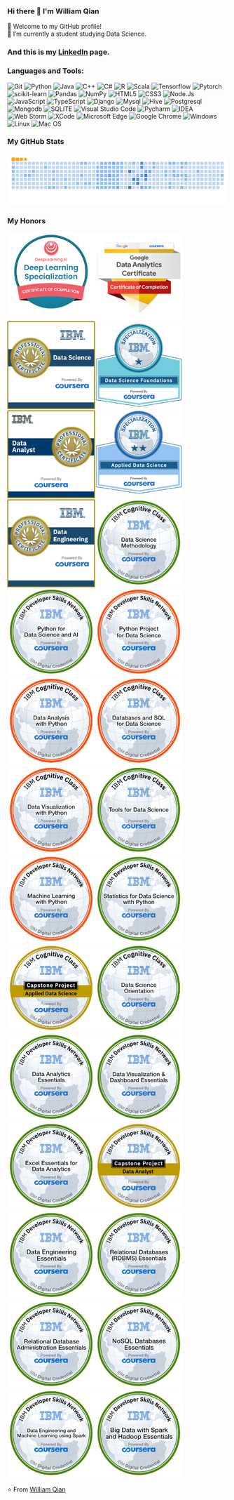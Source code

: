 ### Hi there 👋 I'm William Qian
🎉 Welcome to my GitHub profile!  
🔭 I’m currently a student studying Data Science. 

### And this is my [LinkedIn](https://www.linkedin.com/in/william-qian-3a97b5245/) page.

### Languages and Tools:
![Git](https://img.shields.io/badge/GIT-E44C30?style=for-the-badge&logo=git&logoColor=white)
![Python](https://img.shields.io/badge/Python-3776AB?style=for-the-badge&logo=python&logoColor=white)
![Java](https://img.shields.io/badge/Java-ED8B00?style=for-the-badge&logo=java&logoColor=white)
![C++](https://img.shields.io/badge/C%2B%2B-00599C?style=for-the-badge&logo=c%2B%2B&logoColor=white)
![C#](https://img.shields.io/badge/C%23-239120?style=for-the-badge&logo=c-sharp&logoColor=white)
![R](https://img.shields.io/badge/R-276DC3?style=for-the-badge&logo=r&logoColor=white)
![Scala](https://img.shields.io/badge/Scala-DC322F?style=for-the-badge&logo=scala&logoColor=white)
![Tensorflow](https://img.shields.io/badge/TensorFlow-FF6F00?style=for-the-badge&logo=tensorflow&logoColor=white)
![Pytorch](https://img.shields.io/badge/PyTorch-%23EE4C2C.svg?style=for-the-badge&logo=PyTorch&logoColor=white)
![scikit-learn](https://img.shields.io/badge/scikit--learn-%23F7931E.svg?style=for-the-badge&logo=scikit-learn&logoColor=white)
![Pandas](https://img.shields.io/badge/pandas-%23150458.svg?style=for-the-badge&logo=pandas&logoColor=white)
![NumPy](https://img.shields.io/badge/numpy-%23013243.svg?style=for-the-badge&logo=numpy&logoColor=white)
![HTML5](https://img.shields.io/badge/HTML5-E34F26?style=for-the-badge&logo=html5&logoColor=white)
![CSS3](https://img.shields.io/badge/CSS3-1572B6?style=for-the-badge&logo=css3&logoColor=white)
![Node.Js](https://img.shields.io/badge/Node.js-43853D?style=for-the-badge&logo=node.js&logoColor=white)
![JavaScript](https://img.shields.io/badge/JavaScript-323330?style=for-the-badge&logo=javascript&logoColor=F7DF1E)
![TypeScript](https://img.shields.io/badge/TypeScript-007ACC?style=for-the-badge&logo=typescript&logoColor=white)
![Django](https://img.shields.io/badge/Django-092E20?style=for-the-badge&logo=django&logoColor=white)
![Mysql](https://img.shields.io/badge/MySQL-00000F?style=for-the-badge&logo=mysql&logoColor=white)
![Hive](https://img.shields.io/badge/hive-%2307405e.svg?style=for-the-badge&logo=hive&logoColor=white)
![Postgresql](https://img.shields.io/badge/PostgreSQL-316192?style=for-the-badge&logo=postgresql&logoColor=white)
![Mongodb](https://img.shields.io/badge/MongoDB-4EA94B?style=for-the-badge&logo=mongodb&logoColor=white)
![SQLITE](https://img.shields.io/badge/SQLite-07405E?style=for-the-badge&logo=sqlite&logoColor=white)
![Visual Studio Code](https://img.shields.io/badge/Visual_Studio_Code-0078D4?style=for-the-badge&logo=visual%20studio%20code&logoColor=white)
![Pycharm](https://img.shields.io/badge/PyCharm-000000.svg?&style=for-the-badge&logo=PyCharm&logoColor=white)
![IDEA](https://img.shields.io/badge/IntelliJ_IDEA-000000.svg?style=for-the-badge&logo=intellij-idea&logoColor=white)
![Web Storm](https://img.shields.io/badge/WebStorm-000000?style=for-the-badge&logo=WebStorm&logoColor=white)
![XCode](https://img.shields.io/badge/Xcode-007ACC?style=for-the-badge&logo=Xcode&logoColor=white)
![Microsoft Edge](https://img.shields.io/badge/Microsoft_Edge-0078D7?style=for-the-badge&logo=Microsoft-edge&logoColor=white)
![Google Chrome](https://img.shields.io/badge/Google_chrome-4285F4?style=for-the-badge&logo=Google-chrome&logoColor=white)
![Windows](https://img.shields.io/badge/Windows-0078D6?style=for-the-badge&logo=windows&logoColor=white)
![Linux](https://img.shields.io/badge/Linux-FCC624?style=for-the-badge&logo=linux&logoColor=black)
![Mac OS](https://img.shields.io/badge/mac%20os-000000?style=for-the-badge&logo=apple&logoColor=white)

<!-- ### My GitHub Contributions

![](./snakes/github-contribution-grid-snake.svg)
![](./profile-3d-contrib/profile-gitblock.svg) -->

### My GitHub Stats
<picture>
  <source media="(prefers-color-scheme: dark)" srcset="./snakes/github-snake-dark.svg">
  <source media="(prefers-color-scheme: light)" srcset="./snakes/ocean.gif">
  <img alt="Github Snake" src="./snakes/ocean.gif">
</picture>

<!-- <picture>
  <source media="(prefers-color-scheme: dark)" srcset="https://github-readme-stats-ruby-one.vercel.app/api?username=dukechain2333&show_icons=true&theme=radical&count_private=true">
  <source media="(prefers-color-scheme: light)" srcset="https://github-readme-stats-ruby-one.vercel.app/api?username=dukechain2333&show_icons=true&count_private=true">
  <img alt="Github Status" src="https://github-readme-stats-ruby-one.vercel.app/api?username=dukechain2333&show_icons=true&count_private=true">
</picture> -->

<!-- <picture>
  <source media="(prefers-color-scheme: dark)" srcset="https://github-readme-stats-ruby-one.vercel.app/api/top-langs/?username=dukechain2333&theme=radical&show_icons=true&layout=compact&hide=jupyter_notebook&card_width=250&count_private=true">
  <source media="(prefers-color-scheme: light)" srcset="https://github-readme-stats-ruby-one.vercel.app/api/top-langs/?username=dukechain2333&show_icons=true&layout=compact&hide=jupyter_notebook&card_width=250&count_private=true">
  <img alt="Github Most Used Language" src="https://github-readme-stats-ruby-one.vercel.app/api/top-langs/?username=dukechain2333&show_icons=true&layout=compact&hide=jupyter_notebook&card_width=250&count_private=true">
</picture> -->


### My Honors
<img src="./badges/deep-learning-specialization.png" width="200px"><img src="./badges/google-data-analytics-professional-certificate.1.png" width="200px"><img src="./badges/data-science-professional-certificate-v2.png" width="200px"><img src="./badges/data-science-foundations-specialization.png" width="200px"><img src="./badges/data-analyst-professional-certificate.png" width="200px"><img src="./badges/applied-data-science-specialization.1.png" width="200px"><img src="./badges/data-engineering-professional-certificate.png" width="200px"><img src="./badges/data-science-methodology.png" width="200px"><img src="./badges/python-for-data-science-and-ai.png" width="200px"><img src="./badges/python-project-for-data-science.png" width="200px"><img src="./badges/data-analysis-with-python.png" width="200px"><img src="./badges/databases-and-sql-for-data-science.png" width="200px"><img src="./badges/data-visualization-with-python.png" width="200px"><img src="./badges/tools-for-data-science.png" width="200px"><img src="./badges/machine-learning-with-python.png" width="200px"><img src="./badges/statistics-for-data-science-with-python.png" width="200px"><img src="./badges/applied-data-science-capstone.png" width="200px"><img src="./badges/data-science-orientation.png" width="200px"><img src="./badges/data-analytics-essentials.png" width="200px"><img src="./badges/data-visualization-dashboard-essentials.png" width="200px"><img src="./badges/excel-essentials-for-data-analytics.png" width="200px"><img src="./badges/data-analyst-capstone-project.png" width="200px"><img src="./badges/data-engineering-essentials.png" width="200px"><img src="./badges/relational-databases-rdbms-essentials.png" width="200px"><img src="./badges/relational-database-administration-essentials.png" width="200px"><img src="./badges/nosql-databases-essentials.png" width="200px"><img src="./badges/data-engineering-and-machine-learning-using-spark.png" width="200px"><img src="./badges/big-data-with-spark-and-hadoop-essentials.png" width="200px">

⭐️ From [William Qian](https://github.com/dukechain2333)
